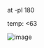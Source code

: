 at -pl 180

temp: <63

![image](https://github.com/ill13/Notes/assets/10509740/9729c89e-44a7-4e00-92d2-6941c98d2240)


